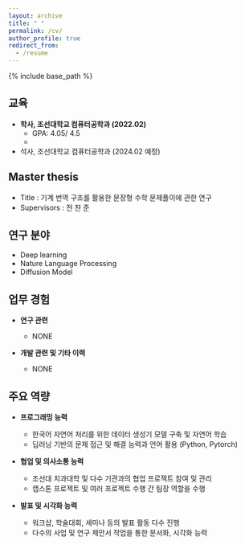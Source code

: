 ```yaml
---
layout: archive
title: " "
permalink: /cv/
author_profile: true
redirect_from:
  - /resume
---
```


{% include base_path %}

교육
---
* **학사, 조선대학교 컴퓨터공학과 (2022.02)**
  * GPA: 4.05/ 4.5
  *
* 석사, 조선대학교 컴퓨터공학과 (2024.02 예정)
<!-- * Ph.D in Computer Science and Engineering, Rice university (expected) -->

Master thesis
---
* Title :  기계 번역 구조를 활용한 문장형 수학 문제풀이에 관한 연구
* Supervisors : 전 찬 준
<!-- * Abstract : *null*-->



연구 분야
---
* Deep learning
* Nature Language Processing
* Diffusion Model

<!-- * Massive MIMO
* Deep learning
* Resouce allocation
* IoT, ICT system
* Software-defined ratio (SDR) -->


업무 경험
---
* **연구 관련**
  * NONE

  <!-- * 산학연 연구개발 및 국제 프로젝트 참여 연구원 (2022.03 - 2022.08)
  * 산학연 연구개발 및 국제 프로젝트 참여 학부 연구원 (2021.04 - 2021.11)
  * 산학연 연구개발 및 국제 프로젝트 참여 학부 연구원 (2020.04 - 2020.11)
  * 조선대학교 스마트네트워킹 연구실 학부 연구원 (2019.09 - 2022.02) -->


* **개발 관련 및 기타 이력**
  * NONE

  <!-- * AR/VR 의료 임상 프로그램을 위한 다중 접속 무선 기술 개발, HT CORE (2022.10 - 2022.12)
  * RF430FRL15xH NFC 기반 Medical-ICT 융합 모바일 애플리케이션 설계 및 개발, KAIST (2022.08 - 2022.10)
  * 조선대-NHN 아카데미 백엔드 과정 수업 조교 (2022.08 - 2023.02)
  * 다중 게이트웨이 및 비컨을 활용한 실시간 위치 추정 시스템 설계 및 구현, Intflow (2022.04 - 2022.08)
  * 광주/전남 학생 AI 아이디어 공모전, GJ RIP (우수상, 2022.03.18 - 25)
  * 조선대학교 2021 IT 페스티벌 (은상, 2021.11.26)
  * 전력 선불 거래를 위한 전용 모바일 애플리케이션 설계 및 구현, Encored P&P (Oct. 18-31, 2021)​
  * 딥러닝 기반 비접촉 발열 측정 시스템 실험 및 검증 지원, Intflow (2020.12 - 2021.02)
  * 소프트웨어 교육 강사, 나주 세지중학교 (2020.03 - 2020.07)
  * 한국통신학회 추계학술대회 최우수논문상 (2020.02)
  * 지역 개발 융합대회, 대학교 산학협력단 연합 (최우수상, 2020.01.29 - 31)
  * 소프트웨어 강사 양성 과정 참여, 조선대학교 - 한전 KDN (2019.11.11-21) -->
  

주요 역량
---
* **프로그래밍 능력**
  * 한국어 자연어 처리를 위한 데이터 생성기 모델 구축 및 자연어 학습
  * 딥러닝 기반의 문제 접근 및 해결 능력과 언어 활용 (Python, Pytorch)



* **협업 및 의사소통 능력**
  * 조선대 치과대학 및 다수 기관과의 협업 프로젝트 참여 및 관리
  * 캡스톤 프로젝트 및 여러 프로젝트 수행 간 팀장 역할을 수행


* **발표 및 시각화 능력**
  * 워크샵, 학술대회, 세미나 등의 발표 활동 다수 진행
  * 다수의 사업 및 연구 제안서 작업을 통한 문서화, 시각화 능력